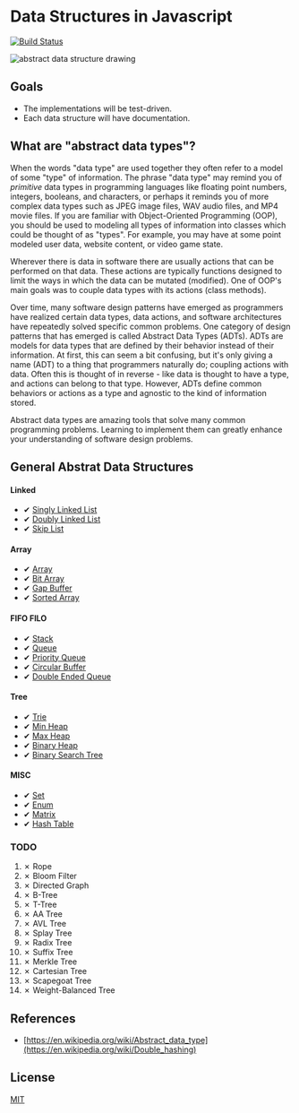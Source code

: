 # Data Structures in Javascript
[![Build Status](https://travis-ci.org/slugbyte/data-structures.svg?branch=master)](https://travis-ci.org/slugbyte/data-structures)

![abstract data structure drawing](https://github.com/slugbyte/data-structures/raw/master/assets/data-structures-header.png)


## Goals
* The implementations will be test-driven.
* Each data structure will have documentation. 

## What are "abstract data types"?
When the words "data type" are used together they often refer to a model of some "type" of information. The phrase "data type" may remind you of _primitive_ data types in programming languages like floating point numbers, integers, booleans, and characters, or perhaps it reminds you of more complex data types such as JPEG image files, WAV audio files, and MP4 movie files. If you are familiar with Object-Oriented Programming (OOP), you should be used to modeling all types of information into classes which could be thought of as "types". For example, you may have at some point modeled user data, website content, or video game state.   

Wherever there is data in software there are usually actions that can be performed on that data. These actions are typically functions designed to limit the ways in which the data can be mutated (modified). One of OOP's main goals was to couple data types with its actions (class methods).  
 
Over time, many software design patterns have emerged as programmers have realized certain data types, data actions, and software architectures have repeatedly solved specific common problems. One category of design patterns that has emerged is called Abstract Data Types (ADTs). ADTs are models for data types that are defined by their behavior instead of their information. At first, this can seem a bit confusing, but it's only giving a name (ADT) to a thing that programmers naturally do; coupling actions with data. Often this is thought of in reverse - like data is thought to have a type, and actions can belong to that type. However, ADTs define common behaviors or actions as a type and agnostic to the kind of information stored.

Abstract data types are amazing tools that solve many common programming problems. Learning to implement them can greatly enhance your understanding of software design problems. 

## General Abstrat Data Structures
#### Linked 
* ✔︎ [Singly Linked List](./src/singly-linked-list)
* ✔︎ [Doubly Linked List](./src/doubly-linked-list)
* ✔︎ [Skip List](./src/skip-list)

#### Array 
* ✔︎ [Array](./src/array)
* ✔︎ [Bit Array](./src/bit-array)
* ✔︎ [Gap Buffer](./src/gap-buffer)
* ✔︎ [Sorted Array](./src/sorted-array)

#### FIFO FILO
* ✔︎ [Stack](./src/stack)
* ✔︎ [Queue](./src/queue)
* ✔︎ [Priority Queue](./src/priority-queue)
* ✔︎ [Circular Buffer](./src/circular-buffer)
* ✔︎ [Double Ended Queue](./src/double-ended-queue)
#### Tree
* ✔︎ [Trie](./src/trie)
* ✔︎ [Min Heap](./src/min-heap)
* ✔︎ [Max Heap](./src/max-heap)
* ✔︎ [Binary Heap](./src/binary-heap)
* ✔︎ [Binary Search Tree](./src/binary-search-tree)

#### MISC
* ✔︎ [Set](./src/set)
* ✔︎ [Enum](./src/enum)
* ✔︎ [Matrix](./src/matrix)
* ✔︎ [Hash Table](./src/hash-table)

### TODO

1. ✗ Rope
1. ✗ Bloom Filter
1. ✗ Directed Graph 
1. ✗ B-Tree
1. ✗ T-Tree
1. ✗ AA Tree
1. ✗ AVL Tree
1. ✗ Splay Tree
1. ✗ Radix Tree
1. ✗ Suffix Tree
1. ✗ Merkle Tree
1. ✗ Cartesian Tree
1. ✗ Scapegoat Tree
1. ✗ Weight-Balanced Tree

## References
* [https://en.wikipedia.org/wiki/Abstract_data_type](https://en.wikipedia.org/wiki/Double_hashing)

## License 
[MIT](https://github.com/slugbyte/data-structures/blob/master/LICENSE.md)
